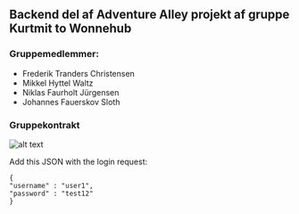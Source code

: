 ## Backend del af Adventure Alley projekt af gruppe Kurtmit to Wonnehub

### Gruppemedlemmer:
- Frederik Tranders Christensen
- Mikkel Hyttel Waltz
- Niklas Faurholt Jürgensen
- Johannes Fauerskov Sloth



### Gruppekontrakt

![alt text](https://github.com/JohannesSloth/adventure-alley-backend-kurtmit/blob/main/src/main/resources/images/image.jpg?raw=true)

  
  Add this JSON with the login request:
  ```
  {
  "username" : "user1",
  "password" : "test12"
  }
  ```
